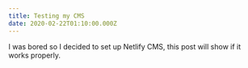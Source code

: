 ```yaml
---
title: Testing my CMS
date: 2020-02-22T01:10:00.000Z
---
```

I was bored so I decided to set up Netlify CMS, this post will show if it works properly.
